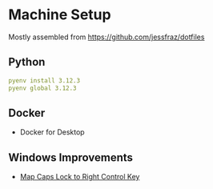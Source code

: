 # Machine Setup

Mostly assembled from <https://github.com/jessfraz/dotfiles>

## Python

```yaml
pyenv install 3.12.3
pyenv global 3.12.3
```

## Docker

- Docker for Desktop

## Windows Improvements

- [Map Caps Lock to Right Control Key](https://superuser.com/questions/949385/map-capslock-to-control-in-windows-10)

